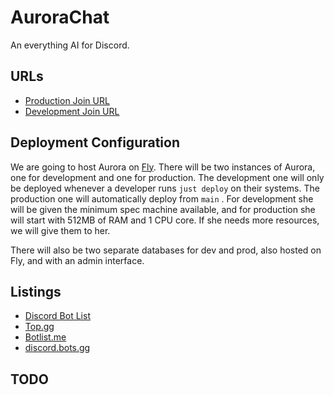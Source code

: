 # AuroraChat

An everything AI for Discord.

## URLs

* [Production Join URL](https://discord.com/oauth2/authorize?client_id=1167261104846680195&scope=bot&permissions=395137108992)
* [Development Join URL](https://discord.com/oauth2/authorize?client_id=1167330015193608202&scope=bot&permissions=395137108992)

## Deployment Configuration

We are going to host Aurora on [Fly](https://fly.io). There will be two instances of Aurora, one for development and one for production. The development one will only be deployed whenever a developer runs `just deploy` on their systems. The production one will automatically deploy from `main` . For development she will be given the minimum spec machine available, and for production she will start with 512MB of RAM and 1 CPU core. If she needs more resources, we will give them to her.

There will also be two separate databases for dev and prod, also hosted on Fly, and with an admin interface. 

## Listings

* [Discord Bot List](https://discord.ly/aurora-9672)
* [Top.gg](https://top.gg/bot/1167261104846680195)
* [Botlist.me](https://botlist.me/bots/1167261104846680195)
* [discord.bots.gg](https://discord.bots.gg/bots/1167261104846680195)

## TODO
